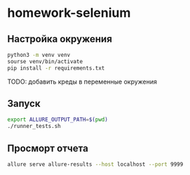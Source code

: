# homework-selenium

## Настройка окружения

```bash
python3 -m venv venv
sourse venv/bin/activate
pip install -r requirements.txt
```

TODO: добавить креды в переменные окружения

## Запуск
```bash
export ALLURE_OUTPUT_PATH=$(pwd)
./runner_tests.sh
```

## Просморт отчета
```bash
allure serve allure-results --host localhost --port 9999
```